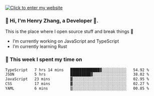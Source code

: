 [![Click to enter my website](https://github.com/zh30/zh30/assets/7930156/6ddf6875-8812-4d7d-bf56-316808426248)](https://zhanghe.dev) 

### 👋 Hi, I'm Henry Zhang, a Developer 🚀.

This is the place where I open source stuff and break things :rofl:

- I’m currently working on JavaScript and TypeScript
- I’m currently learning Rust

### 💪 This week I spent my time on

<!--START_SECTION:waka-->

```txt
TypeScript   7 hrs 14 mins   █████████████▓░░░░░░░░░░░   54.92 %
JSON         5 hrs           █████████▓░░░░░░░░░░░░░░░   38.02 %
JavaScript   23 mins         ▓░░░░░░░░░░░░░░░░░░░░░░░░   02.95 %
CSS          17 mins         ▓░░░░░░░░░░░░░░░░░░░░░░░░   02.27 %
YAML         6 mins          ▒░░░░░░░░░░░░░░░░░░░░░░░░   00.85 %
```

<!--END_SECTION:waka-->
